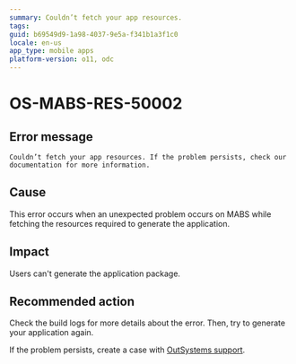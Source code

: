 ```yaml
---
summary: Couldn’t fetch your app resources.
tags:
guid: b69549d9-1a98-4037-9e5a-f341b1a3f1c0
locale: en-us
app_type: mobile apps
platform-version: o11, odc
---
```


# OS-MABS-RES-50002

## Error message

`Couldn’t fetch your app resources. If the problem persists, check our documentation for more information.`

## Cause

This error occurs when an unexpected problem occurs on MABS while fetching the resources required to generate the application.

## Impact

Users can't generate the application package.

## Recommended action

Check the build logs for more details about the error. Then, try to generate your application again.

If the problem persists, create a case with [OutSystems support](https://www.outsystems.com/support/portal/open-support-case?ErrorCode=OS-MABS-RES-50002).
